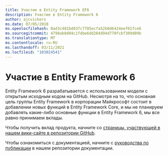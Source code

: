 ```yaml
---
title: Участие в Entity Framework EF6
description: Участие в Entity Framework 6
author: ajcvickers
ms.date: 07/05/2018
ms.openlocfilehash: 0ad3c481bd037c7705ecfa52b0d6424eef01fce6
ms.sourcegitcommit: 4798ab8d04c1fdbe6dd204d94d770fcbf309d09b
ms.translationtype: MT
ms.contentlocale: ru-RU
ms.lasthandoff: 03/11/2021
ms.locfileid: "103024541"
---
```

# <a name="contribute-to-entity-framework-6"></a>Участие в Entity Framework 6

Entity Framework 6 разрабатывается с использованием модели с открытым исходным кодом на GitHub. Несмотря на то, что основная цель группы Entity Framework в корпорации Майкрософт состоит в добавлении новых функций в Entity Framework Core, и мы не планируем добавлять какие-либо основные функции в Entity Framework 6, мы все равно принимаем вклады.

Чтобы получить вклад продукта, начните со [страницы, участвующей в нашем вики-сайте в репозитории GitHub](https://github.com/aspnet/EntityFramework6/wiki/Contributing).

Чтобы ознакомиться с документацией, начните с [руководства по публикации](https://github.com/dotnet/EntityFramework.Docs/blob/main/CONTRIBUTING.md) в нашем репозитории документации.
